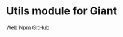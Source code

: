 Utils module for Giant
======================

[Web](http://giantjs.org) [Npm](https://www.npmjs.com/~giantjs) [GitHub](https://github.com/giantjs)
